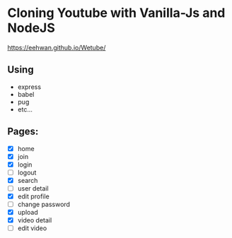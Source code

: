 # Cloning Youtube with Vanilla-Js and NodeJS

https://eehwan.github.io/Wetube/
## Using
- express
- babel
- pug
- etc...

## Pages:
- [x] home
- [x] join
- [x] login
- [ ] logout
- [x] search
- [ ] user detail
- [x] edit profile
- [ ] change password
- [x] upload
- [x] video detail
- [ ] edit video
